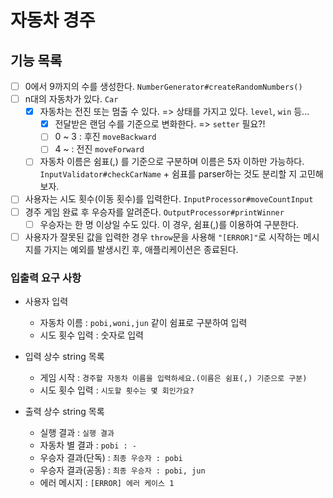 # 자동차 경주

## 기능 목록

- [ ] 0에서 9까지의 수를 생성한다. `NumberGenerator#createRandomNumbers()`
- [ ] n대의 자동차가 있다. `Car`
  - [x] 자동차는 전진 또는 멈출 수 있다. => 상태를 가지고 있다. `level`, `win` 등...
    - [x] 전달받은 랜덤 수를 기준으로 변화한다. => `setter` 필요?!
    - [ ] 0 ~ 3 : 후진 `moveBackward`
    - [ ] 4 ~ : 전진 `moveForward`
  - [ ] 자동차 이름은 쉼표(,) 를 기준으로 구분하며 이름은 5자 이하만 가능하다. `InputValidator#checkCarName` + 쉼표를 parser하는 것도 분리할 지 고민해보자.
- [ ] 사용자는 시도 횟수(이동 횟수)를 입력한다. `InputProcessor#moveCountInput`
- [ ] 경주 게임 완료 후 우승자를 알려준다. `OutputProcessor#printWinner`
  - [ ] 우승자는 한 명 이상일 수도 있다. 이 경우, 쉼표(,)를 이용하여 구분한다.
- [ ] 사용자가 잘못된 값을 입력한 경우 `throw`문을 사용해 `"[ERROR]"`로 시작하는 메시지를 가지는 예외를 발생시킨 후, 애플리케이션은 종료된다.

### 입출력 요구 사항

- 사용자 입력

  - 자동차 이름 : `pobi,woni,jun` 같이 쉼표로 구분하여 입력
  - 시도 횟수 입력 : 숫자로 입력

- 입력 상수 string 목록

  - 게임 시작 : `경주할 자동차 이름을 입력하세요.(이름은 쉼표(,) 기준으로 구분)`
  - 시도 횟수 입력 : `시도할 횟수는 몇 회인가요?`

- 출력 상수 string 목록
  - 실행 결과 : `실행 결과`
  - 자동차 별 결과 : `pobi : -`
  - 우승자 결과(단독) : `최종 우승자 : pobi`
  - 우승자 결과(공동) : `최종 우승자 : pobi, jun`
  - 에러 메시지 : `[ERROR] 에러 케이스 1`
